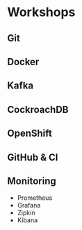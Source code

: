 # Workshops

## Git

## Docker

## Kafka

## CockroachDB

## OpenShift

## GitHub & CI

## Monitoring 
- Prometheus
- Grafana
- Zipkin
- Kibana
